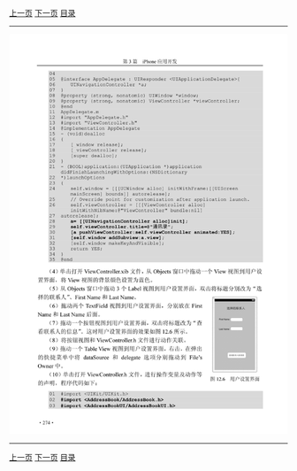 [上一页](285.md) [下一页](287.md) [目录](../README.md)

***

![286](../images/286.png)

***

[上一页](285.md) [下一页](287.md) [目录](../README.md)